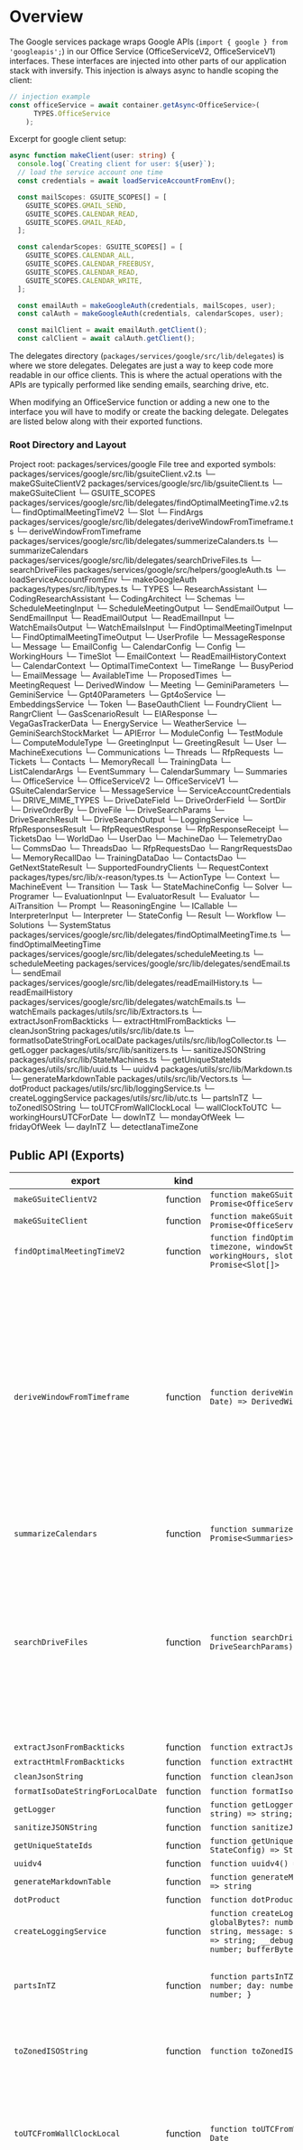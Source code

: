 # Overview
The Google services package wraps Google APIs (`import { google } from 'googleapis';`) in our Office Service (OfficeServiceV2, OfficeServiceV1) interfaces. These interfaces are injected into other parts of our application stack with inversify. This injection is always async to handle scoping the client:
```typescript
// injection example
const officeService = await container.getAsync<OfficeService>(
      TYPES.OfficeService
    );
```
Excerpt for google client setup:
```typescript
async function makeClient(user: string) {
  console.log(`Creating client for user: ${user}`);
  // load the service account one time
  const credentials = await loadServiceAccountFromEnv();

  const mailScopes: GSUITE_SCOPES[] = [
    GSUITE_SCOPES.GMAIL_SEND,
    GSUITE_SCOPES.CALENDAR_READ,
    GSUITE_SCOPES.GMAIL_READ,
  ];

  const calendarScopes: GSUITE_SCOPES[] = [
    GSUITE_SCOPES.CALENDAR_ALL,
    GSUITE_SCOPES.CALENDAR_FREEBUSY,
    GSUITE_SCOPES.CALENDAR_READ,
    GSUITE_SCOPES.CALENDAR_WRITE,
  ];

  const emailAuth = makeGoogleAuth(credentials, mailScopes, user);
  const calAuth = makeGoogleAuth(credentials, calendarScopes, user);

  const mailClient = await emailAuth.getClient();
  const calClient = await calAuth.getClient();
```
The delegates directory (`packages/services/google/src/lib/delegates`) is where we store delegates. Delegates are just a way to keep code more readable in our office clients. This is where the actual operations with the APIs are typically performed like sending emails, searching drive, etc. 

When modifying an OfficeService function or adding a new one to the interface you will have to modify or create the backing delegate. Delegates are listed below along with their exported functions.

### Root Directory and Layout
Project root: packages/services/google
File tree and exported symbols:
packages/services/google/src/lib/gsuiteClient.v2.ts
  └─ makeGSuiteClientV2
packages/services/google/src/lib/gsuiteClient.ts
  └─ makeGSuiteClient
  └─ GSUITE_SCOPES
packages/services/google/src/lib/delegates/findOptimalMeetingTime.v2.ts
  └─ findOptimalMeetingTimeV2
  └─ Slot
  └─ FindArgs
packages/services/google/src/lib/delegates/deriveWindowFromTimeframe.ts
  └─ deriveWindowFromTimeframe
packages/services/google/src/lib/delegates/summerizeCalanders.ts
  └─ summarizeCalendars
packages/services/google/src/lib/delegates/searchDriveFiles.ts
  └─ searchDriveFiles
packages/services/google/src/helpers/googleAuth.ts
  └─ loadServiceAccountFromEnv
  └─ makeGoogleAuth
packages/types/src/lib/types.ts
  └─ TYPES
  └─ ResearchAssistant
  └─ CodingResearchAssistant
  └─ CodingArchitect
  └─ Schemas
  └─ ScheduleMeetingInput
  └─ ScheduleMeetingOutput
  └─ SendEmailOutput
  └─ SendEmailInput
  └─ ReadEmailOutput
  └─ ReadEmailInput
  └─ WatchEmailsOutput
  └─ WatchEmailsInput
  └─ FindOptimalMeetingTimeInput
  └─ FindOptimalMeetingTimeOutput
  └─ UserProfile
  └─ MessageResponse
  └─ Message
  └─ EmailConfig
  └─ CalendarConfig
  └─ Config
  └─ WorkingHours
  └─ TimeSlot
  └─ EmailContext
  └─ ReadEmailHistoryContext
  └─ CalendarContext
  └─ OptimalTimeContext
  └─ TimeRange
  └─ BusyPeriod
  └─ EmailMessage
  └─ AvailableTime
  └─ ProposedTimes
  └─ MeetingRequest
  └─ DerivedWindow
  └─ Meeting
  └─ GeminiParameters
  └─ GeminiService
  └─ Gpt40Parameters
  └─ Gpt4oService
  └─ EmbeddingsService
  └─ Token
  └─ BaseOauthClient
  └─ FoundryClient
  └─ RangrClient
  └─ GasScenarioResult
  └─ EIAResponse
  └─ VegaGasTrackerData
  └─ EnergyService
  └─ WeatherService
  └─ GeminiSearchStockMarket
  └─ APIError
  └─ ModuleConfig
  └─ TestModule
  └─ ComputeModuleType
  └─ GreetingInput
  └─ GreetingResult
  └─ User
  └─ MachineExecutions
  └─ Communications
  └─ Threads
  └─ RfpRequests
  └─ Tickets
  └─ Contacts
  └─ MemoryRecall
  └─ TrainingData
  └─ ListCalendarArgs
  └─ EventSummary
  └─ CalendarSummary
  └─ Summaries
  └─ OfficeService
  └─ OfficeServiceV2
  └─ OfficeServiceV1
  └─ GSuiteCalendarService
  └─ MessageService
  └─ ServiceAccountCredentials
  └─ DRIVE_MIME_TYPES
  └─ DriveDateField
  └─ DriveOrderField
  └─ SortDir
  └─ DriveOrderBy
  └─ DriveFile
  └─ DriveSearchParams
  └─ DriveSearchResult
  └─ DriveSearchOutput
  └─ LoggingService
  └─ RfpResponsesResult
  └─ RfpRequestResponse
  └─ RfpResponseReceipt
  └─ TicketsDao
  └─ WorldDao
  └─ UserDao
  └─ MachineDao
  └─ TelemetryDao
  └─ CommsDao
  └─ ThreadsDao
  └─ RfpRequestsDao
  └─ RangrRequestsDao
  └─ MemoryRecallDao
  └─ TrainingDataDao
  └─ ContactsDao
  └─ GetNextStateResult
  └─ SupportedFoundryClients
  └─ RequestContext
packages/types/src/lib/x-reason/types.ts
  └─ ActionType
  └─ Context
  └─ MachineEvent
  └─ Transition
  └─ Task
  └─ StateMachineConfig
  └─ Solver
  └─ Programer
  └─ EvaluationInput
  └─ EvaluatorResult
  └─ Evaluator
  └─ AiTransition
  └─ Prompt
  └─ ReasoningEngine
  └─ ICallable
  └─ InterpreterInput
  └─ Interpreter
  └─ StateConfig
  └─ Result
  └─ Workflow
  └─ Solutions
  └─ SystemStatus
packages/services/google/src/lib/delegates/findOptimalMeetingTime.ts
  └─ findOptimalMeetingTime
packages/services/google/src/lib/delegates/scheduleMeeting.ts
  └─ scheduleMeeting
packages/services/google/src/lib/delegates/sendEmail.ts
  └─ sendEmail
packages/services/google/src/lib/delegates/readEmailHistory.ts
  └─ readEmailHistory
packages/services/google/src/lib/delegates/watchEmails.ts
  └─ watchEmails
packages/utils/src/lib/Extractors.ts
  └─ extractJsonFromBackticks
  └─ extractHtmlFromBackticks
  └─ cleanJsonString
packages/utils/src/lib/date.ts
  └─ formatIsoDateStringForLocalDate
packages/utils/src/lib/logCollector.ts
  └─ getLogger
packages/utils/src/lib/sanitizers.ts
  └─ sanitizeJSONString
packages/utils/src/lib/StateMachines.ts
  └─ getUniqueStateIds
packages/utils/src/lib/uuid.ts
  └─ uuidv4
packages/utils/src/lib/Markdown.ts
  └─ generateMarkdownTable
packages/utils/src/lib/Vectors.ts
  └─ dotProduct
packages/utils/src/lib/loggingService.ts
  └─ createLoggingService
packages/utils/src/lib/utc.ts
  └─ partsInTZ
  └─ toZonedISOString
  └─ toUTCFromWallClockLocal
  └─ wallClockToUTC
  └─ workingHoursUTCForDate
  └─ dowInTZ
  └─ mondayOfWeek
  └─ fridayOfWeek
  └─ dayInTZ
  └─ detectIanaTimeZone

## Public API (Exports) <!-- anchor: public_api -->
| export | kind | signature | description |
|---|---|---|---|
| `makeGSuiteClientV2` | function | `function makeGSuiteClientV2(user: string) => Promise<OfficeServiceV2>` |  |
| `makeGSuiteClient` | function | `function makeGSuiteClient(user: string) => Promise<OfficeServiceV1>` |  |
| `findOptimalMeetingTimeV2` | function | `function findOptimalMeetingTimeV2({ calendar, attendees, timezone, windowStartUTC, windowEndUTC, durationMinutes, workingHours, slotStepMinutes, skipFriday, }: FindArgs) => Promise<Slot[]>` |  |
| `deriveWindowFromTimeframe` | function | `function deriveWindowFromTimeframe(req: MeetingRequest, now?: Date) => DerivedWindow` | /** * Derive a scheduling window from a MeetingRequest. * * Assumptions: * - All input instants and strings are UTC. * - All computations use UTC getters/setters (host-TZ agnostic). * * @param req Meeting request * @param now "Now" (defaults to system clock; must be a UTC instant) */ |
| `summarizeCalendars` | function | `function summarizeCalendars(args: ListCalendarArgs) => Promise<Summaries>` |  |
| `searchDriveFiles` | function | `function searchDriveFiles(driveClient: drive_v3.Drive, params: DriveSearchParams) => Promise<DriveSearchResult>` | /** * Searches for files in Google Drive based on the provided parameters * @param driveClient - The Google Drive API client * @param params - The search parameters * @returns Promise resolving to search results */ |
| `extractJsonFromBackticks` | function | `function extractJsonFromBackticks(text: string) => string` |  |
| `extractHtmlFromBackticks` | function | `function extractHtmlFromBackticks(text: string) => string` |  |
| `cleanJsonString` | function | `function cleanJsonString(src: string) => string` |  |
| `formatIsoDateStringForLocalDate` | function | `function formatIsoDateStringForLocalDate(date: Date) => string` |  |
| `getLogger` | function | `function getLogger() => { getLog: () => string; log: (message: string) => string; }` |  |
| `sanitizeJSONString` | function | `function sanitizeJSONString(input: string) => string` |  |
| `getUniqueStateIds` | function | `function getUniqueStateIds(inputArray: StateConfig[], parent?: StateConfig) => StateConfig[]` |  |
| `uuidv4` | function | `function uuidv4() => string` |  |
| `generateMarkdownTable` | function | `function generateMarkdownTable(jsonData: Record<string, any>[]) => string` |  |
| `dotProduct` | function | `function dotProduct(arr1: K[], arr2: K[]) => number` |  |
| `createLoggingService` | function | `function createLoggingService(perExecBytes?: number, globalBytes?: number, now?: () => number) => { log: (executionId: string, message: string) => void; getLog: (executionId: string) => string; __debug: () => { executionIds: string[]; totalBytes: number; bufferBytes: (id: string) => number; }; }` |  |
| `partsInTZ` | function | `function partsInTZ(d: Date, tz: string) => { year: number; month: number; day: number; hour: number; minute: number; second: number; }` | /** Extract Y/M/D/h/m/s as seen in `tz` for a given UTC instant. */ |
| `toZonedISOString` | function | `function toZonedISOString(utc: Date, tz: string) => string` | /** Render the SAME UTC instant as local time in `tz` with ±HH:MM suffix. */ |
| `toUTCFromWallClockLocal` | function | `function toUTCFromWallClockLocal(wallClock: Date, tz: string) => Date` | /** Build "YYYY-MM-DDTHH:mm:ss" from a wall-clock Date and convert to the UTC instant for `tz`. */ |
| `wallClockToUTC` | function | `function wallClockToUTC(isoOrOffsetStr: string, tz: string) => Date` | /** Convert a wall-clock string in `tz` to a UTC instant. * Supports: * - ISO no-offset: "YYYY-MM-DDTHH:mm[:ss]" → interpret as wall-clock in `tz` * - Explicit offset/Z (e.g., "...Z", "...+02:00", "GMT-0700 (...)") → parsed as real instant */ |
| `workingHoursUTCForDate` | function | `function workingHoursUTCForDate(baseUTC: Date, tz: string, localStartHour: number, localEndHour: number) => { start_hour: number; end_hour: number; }` | /** Return UTC-hour numbers for the intended local working hours on the given date. */ |
| `dowInTZ` | function | `function dowInTZ(dUTC: Date, tz: string) => number` | /** Day-of-week index (0=Sun..6=Sat) for a UTC instant as seen in `tz`. */ |
| `mondayOfWeek` | function | `function mondayOfWeek(dUTC: Date, tz: string) => Date` | /** Monday at LOCAL start-hour for the week containing `dUTC` in `tz` → UTC instant. */ |
| `fridayOfWeek` | function | `function fridayOfWeek(dUTC: Date, tz: string) => Date` | /** Friday at LOCAL end-hour for the week containing `dUTC` in `tz` → UTC instant. */ |
| `dayInTZ` | function | `function dayInTZ(isoWithOffset: string, tz: string) => number` |  |
| `detectIanaTimeZone` | function | `function detectIanaTimeZone() => string` |  |
| `loadServiceAccountFromEnv` | function | `function loadServiceAccountFromEnv() => Promise<ServiceAccountCredentials>` |  |
| `makeGoogleAuth` | function | `function makeGoogleAuth(credentials: ServiceAccountCredentials, scopes: string[], user: string) => import("node_modules/google-auth-library/build/src/index").GoogleAuth<import("node_modules/google-auth-library/build/src/auth/googleauth").JSONClient>` |  |
| `findOptimalMeetingTime` | function | `function findOptimalMeetingTime(calendar: calendar_v3.Calendar, context: OptimalTimeContext) => Promise<FindOptimalMeetingTimeOutput>` |  |
| `scheduleMeeting` | function | `function scheduleMeeting(calendar: calendar_v3.Calendar, context: CalendarContext) => Promise<ScheduleMeetingOutput>` |  |
| `sendEmail` | function | `function sendEmail(gmail: gmail_v1.Gmail, context: EmailContext) => Promise<SendEmailOutput>` |  |
| `readEmailHistory` | function | `function readEmailHistory(gmail: gmail_v1.Gmail, context: ReadEmailHistoryContext) => Promise<EmailMessage[]>` |  |
| `watchEmails` | function | `function watchEmails(context: WatchEmailsInput, makeClient: (userId: string) => Promise<{ emailClient: gmail_v1.Gmail; calendarClient: calendar_v3.Calendar; }>) => Promise<WatchEmailsOutput>` |  |
| `extractJsonFromBackticks` | function | `function extractJsonFromBackticks(text: string) => string` |  |
| `extractHtmlFromBackticks` | function | `function extractHtmlFromBackticks(text: string) => string` |  |
| `cleanJsonString` | function | `function cleanJsonString(src: string) => string` |  |
| `formatIsoDateStringForLocalDate` | function | `function formatIsoDateStringForLocalDate(date: Date) => string` |  |
| `getLogger` | function | `function getLogger() => { getLog: () => string; log: (message: string) => string; }` |  |
| `sanitizeJSONString` | function | `function sanitizeJSONString(input: string) => string` |  |
| `getUniqueStateIds` | function | `function getUniqueStateIds(inputArray: StateConfig[], parent?: StateConfig) => StateConfig[]` |  |
| `uuidv4` | function | `function uuidv4() => string` |  |
| `generateMarkdownTable` | function | `function generateMarkdownTable(jsonData: Record<string, any>[]) => string` |  |
| `dotProduct` | function | `function dotProduct(arr1: K[], arr2: K[]) => number` |  |
| `createLoggingService` | function | `function createLoggingService(perExecBytes?: number, globalBytes?: number, now?: () => number) => { log: (executionId: string, message: string) => void; getLog: (executionId: string) => string; __debug: () => { executionIds: string[]; totalBytes: number; bufferBytes: (id: string) => number; }; }` |  |
| `partsInTZ` | function | `function partsInTZ(d: Date, tz: string) => { year: number; month: number; day: number; hour: number; minute: number; second: number; }` | /** Extract Y/M/D/h/m/s as seen in `tz` for a given UTC instant. */ |
| `toZonedISOString` | function | `function toZonedISOString(utc: Date, tz: string) => string` | /** Render the SAME UTC instant as local time in `tz` with ±HH:MM suffix. */ |
| `toUTCFromWallClockLocal` | function | `function toUTCFromWallClockLocal(wallClock: Date, tz: string) => Date` | /** Build "YYYY-MM-DDTHH:mm:ss" from a wall-clock Date and convert to the UTC instant for `tz`. */ |
| `wallClockToUTC` | function | `function wallClockToUTC(isoOrOffsetStr: string, tz: string) => Date` | /** Convert a wall-clock string in `tz` to a UTC instant. * Supports: * - ISO no-offset: "YYYY-MM-DDTHH:mm[:ss]" → interpret as wall-clock in `tz` * - Explicit offset/Z (e.g., "...Z", "...+02:00", "GMT-0700 (...)") → parsed as real instant */ |
| `workingHoursUTCForDate` | function | `function workingHoursUTCForDate(baseUTC: Date, tz: string, localStartHour: number, localEndHour: number) => { start_hour: number; end_hour: number; }` | /** Return UTC-hour numbers for the intended local working hours on the given date. */ |
| `dowInTZ` | function | `function dowInTZ(dUTC: Date, tz: string) => number` | /** Day-of-week index (0=Sun..6=Sat) for a UTC instant as seen in `tz`. */ |
| `mondayOfWeek` | function | `function mondayOfWeek(dUTC: Date, tz: string) => Date` | /** Monday at LOCAL start-hour for the week containing `dUTC` in `tz` → UTC instant. */ |
| `fridayOfWeek` | function | `function fridayOfWeek(dUTC: Date, tz: string) => Date` | /** Friday at LOCAL end-hour for the week containing `dUTC` in `tz` → UTC instant. */ |
| `dayInTZ` | function | `function dayInTZ(isoWithOffset: string, tz: string) => number` |  |
| `detectIanaTimeZone` | function | `function detectIanaTimeZone() => string` |  |

## Key Concepts & Data Flow <!-- anchor: concepts_flow -->
We use the framework established by Titus Winters & Hyrum Wright when defining what good tests are:
Correctness - verify the requirements of the system are met. IE executes real scenarios with real inputs.
Readability - Avoid too much bolier plate. Tests should be obvious to the und user. Use the `packages/utils/src/lib/__fixtures__` directory for fixtures. 
Completeness - don't just test happy path. Test common inputs and edge cases. Do not test APIs that are not directly owned by the code being tested.
Demonstrability - tests should serve as a demonstration of how the API works.
Resilience - Tests should be deterministic and not depend on things like the time of day or external conditions. Don't write flakey tests.

## Quickstart (Worked Examples from Jest Tests) <!-- anchor: worked_examples -->
- **user defined exact date/time: uses the exact minute and step=1 (inside hours)** — _packages/services/google/src/lib/delegates/deriveWindowFromTimeframe.test.ts_
```ts
it('user defined exact date/time: uses the exact minute and step=1 (inside hours)', () => {
    // 10:10 local → UTC payload
    const candidateUTC = wallClockToUTC('2025-07-22T10:10:00', timezone);
    const nowUTC = wallClockToUTC('2025-07-22T09:00:00', timezone);
    const hoursUTC = workingHoursUTCForDate(nowUTC, timezone, LOCAL_START, LOCAL_END);

    const req = buildReq({
      timeframe_context: 'user defined exact date/time',
      localDateString: candidateUTC.toISOString(), // pass UTC instant
      duration_minutes: 30,
    }, hoursUTC);

    const { windowStartLocal, windowEndLocal, slotStepMinutes } =
      deriveWindowFromTimeframe(req, nowUTC);

    expect(slotStepMinutes).toBe(1);
    expectWallClock(windowStartLocal, timezone, 2025, 7, 22, 10, 10);
    expectWallClock(windowEndLocal, timezone, 2025, 7, 22, 10, 40);
  })
```

- **user defined exact date/time: clamps start to start_hour if given before-hours time** — _packages/services/google/src/lib/delegates/deriveWindowFromTimeframe.test.ts_
```ts
it('user defined exact date/time: clamps start to start_hour if given before-hours time', () => {
    const candidateUTC = wallClockToUTC('2025-07-22T07:15:00', timezone);
    const nowUTC = wallClockToUTC('2025-07-22T06:00:00', timezone);
    const hoursUTC = workingHoursUTCForDate(nowUTC, timezone, LOCAL_START, LOCAL_END);

    const req = buildReq({
      timeframe_context: 'user defined exact date/time',
      localDateString: candidateUTC.toISOString(),
      duration_minutes: 30,
    }, hoursUTC);

    const { windowStartLocal, windowEndLocal, slotStepMinutes } =
      deriveWindowFromTimeframe(req, nowUTC);

    expect(slotStepMinutes).toBe(1);
    expectWallClock(windowStartLocal, timezone, 2025, 7, 22, 8, 0);
    expectWallClock(windowEndLocal, timezone, 2025, 7, 22, 8, 30);
  })
```

- **as soon as possible: inside working hours → start = now (clamped), end = Friday 17:00 of same week** — _packages/services/google/src/lib/delegates/deriveWindowFromTimeframe.test.ts_
```ts
it('as soon as possible: inside working hours → start = now (clamped), end = Friday 17:00 of same week', () => {
    const nowUTC = wallClockToUTC('2025-07-22T10:05:00', timezone); // Tue
    const hoursUTC = workingHoursUTCForDate(nowUTC, timezone, LOCAL_START, LOCAL_END);
    const req = buildReq({ timeframe_context: 'as soon as possible' }, hoursUTC);

    const { windowStartLocal, windowEndLocal, slotStepMinutes } =
      deriveWindowFromTimeframe(req, nowUTC);

    expect(slotStepMinutes).toBe(30);
    expectWallClock(windowStartLocal, timezone, 2025, 7, 22, 10, 5);

    const expectedFri = fridayOfWeek(nowUTC, timezone);
    expect(windowEndLocal.getTime()).toBe(expectedFri.getTime());
  })
```

- **as soon as possible: after hours → next business day 08:00, end = Friday 17:00** — _packages/services/google/src/lib/delegates/deriveWindowFromTimeframe.test.ts_
```ts
it('as soon as possible: after hours → next business day 08:00, end = Friday 17:00', () => {
    const nowUTC = wallClockToUTC('2025-07-22T18:10:00', timezone); // Tue after hours
    const hoursUTC = workingHoursUTCForDate(nowUTC, timezone, LOCAL_START, LOCAL_END);
    const req = buildReq({ timeframe_context: 'as soon as possible' }, hoursUTC);

    const { windowStartLocal, windowEndLocal } =
      deriveWindowFromTimeframe(req, nowUTC);

    // next day 08:00 (Wed) in target tz
    expectWallClock(windowStartLocal, timezone, 2025, 7, 23, 8, 0);

    const expectedFri = fridayOfWeek(nowUTC, timezone);
    expect(windowEndLocal.getTime()).toBe(expectedFri.getTime());
  })
```

- **as soon as possible: on Saturday → start Monday 08:00, end Friday 17:00 (next week)** — _packages/services/google/src/lib/delegates/deriveWindowFromTimeframe.test.ts_
```ts
it('as soon as possible: on Saturday → start Monday 08:00, end Friday 17:00 (next week)', () => {
    const nowUTC = wallClockToUTC('2025-07-26T12:00:00', timezone); // Sat
    const hoursUTC = workingHoursUTCForDate(nowUTC, timezone, LOCAL_START, LOCAL_END);
    const req = buildReq({ timeframe_context: 'as soon as possible' }, hoursUTC);

    const { windowStartLocal, windowEndLocal } =
      deriveWindowFromTimeframe(req, nowUTC);

    // Monday 08:00 (2025-07-28)
    expectWallClock(windowStartLocal, timezone, 2025, 7, 28, 8, 0);

    const expectedFri = fridayOfWeek(
      wallClockToUTC('2025-07-28T09:00:00', timezone),
      timezone
    );
    expect(windowEndLocal.getTime()).toBe(expectedFri.getTime());
  })
```

- **this week: mid-week → start = clamped now, end = Friday 17:00 this week** — _packages/services/google/src/lib/delegates/deriveWindowFromTimeframe.test.ts_
```ts
it('this week: mid-week → start = clamped now, end = Friday 17:00 this week', () => {
    const nowUTC = wallClockToUTC('2025-07-23T07:10:00', timezone); // Wed before hours
    const hoursUTC = workingHoursUTCForDate(nowUTC, timezone, LOCAL_START, LOCAL_END);
    const req = buildReq({ timeframe_context: 'this week' }, hoursUTC);

    const { windowStartLocal, windowEndLocal } =
      deriveWindowFromTimeframe(req, nowUTC);

    expectWallClock(windowStartLocal, timezone, 2025, 7, 23, 8, 0);
    const expectedFri = fridayOfWeek(nowUTC, timezone);
    expect(windowEndLocal.getTime()).toBe(expectedFri.getTime());
  })
```

- **this week: past Friday close → rolls to next week Mon 08:00 → Fri 17:00** — _packages/services/google/src/lib/delegates/deriveWindowFromTimeframe.test.ts_
```ts
it('this week: past Friday close → rolls to next week Mon 08:00 → Fri 17:00', () => {
    const nowUTC = wallClockToUTC('2025-07-25T18:10:00', timezone); // Fri after hours
    const hoursUTC = workingHoursUTCForDate(nowUTC, timezone, LOCAL_START, LOCAL_END);
    const req = buildReq({ timeframe_context: 'this week' }, hoursUTC);

    const { windowStartLocal, windowEndLocal } =
      deriveWindowFromTimeframe(req, nowUTC);

    const expectedNextMon = mondayOfWeek(
      wallClockToUTC('2025-07-28T00:00:00', timezone),
      timezone
    ); // 2025-07-28 08:00
    expect(windowStartLocal.getTime()).toBe(expectedNextMon.getTime());

    const expectedNextFri = fridayOfWeek(expectedNextMon, timezone);
    expect(windowEndLocal.getTime()).toBe(expectedNextFri.getTime());
  })
```

- **next week: Mon 08:00 next week → Fri 17:00 next week** — _packages/services/google/src/lib/delegates/deriveWindowFromTimeframe.test.ts_
```ts
it('next week: Mon 08:00 next week → Fri 17:00 next week', () => {
    const nowUTC = wallClockToUTC('2025-07-23T10:00:00', timezone); // Wed
    const hoursUTC = workingHoursUTCForDate(nowUTC, timezone, LOCAL_START, LOCAL_END);
    const req = buildReq({ timeframe_context: 'next week' }, hoursUTC);

    const { windowStartLocal, windowEndLocal, slotStepMinutes } =
      deriveWindowFromTimeframe(req, nowUTC);

    expect(slotStepMinutes).toBe(30);

    const expectedMon = mondayOfWeek(
      wallClockToUTC('2025-07-28T00:00:00', timezone),
      timezone
    ); // next week’s Monday 08:00
    expect(windowStartLocal.getTime()).toBe(expectedMon.getTime());

    const expectedFri = fridayOfWeek(expectedMon, timezone);
    expect(windowEndLocal.getTime()).toBe(expectedFri.getTime());
  })
```

- **should get an exact time within PT working hours** — _packages/services/google/src/lib/delegates/findOptimalMeetingTimeV2.e2e.test.ts_
```ts
it('should get an exact time within PT working hours', async () => {
            // LA wall-clock "YYYY-MM-DDT10:30:00" one week from now:
            const p = partsInTZ(new Date(), 'America/Los_Angeles');
            const pad = (n: number, len = 2) => String(n).padStart(len, '0');
            const localDateString = `${p.year}-${pad(p.month)}-${pad(p.day + 7)}T10:30:00`;

            const slots = await client.getAvailableMeetingTimes({
                participants: ['dsmiley@codestrap.me'],
                subject: 'Circle Up',
                timeframe_context: 'user defined exact date/time',
                localDateString,
                duration_minutes: 30,
                working_hours: {
                    start_hour: 8,
                    end_hour: 17,
                },
            });

            expect(slots.suggested_times.length).toBeGreaterThan(0);
        }, 60000)
```

- **single-day, 3 attendees: outputs slots that do not intersect busy times and lie within PT working hours** — _packages/services/google/src/lib/delegates/findOptimalMeetingTimeV2.test.ts_
```ts
it('single-day, 3 attendees: outputs slots that do not intersect busy times and lie within PT working hours', async () => {
    currentCalendarsFixture = fbSingleDayCalendars;

    const windowStartUTC = wallClockToUTC('2025-07-22T08:00:00', timezone); // PT → UTC
    const windowEndUTC = wallClockToUTC('2025-07-22T17:00:00', timezone); // PT → UTC
    const workingHours = workingHoursUTCForDate(windowStartUTC, timezone, 8, 17);

    const slots = await findOptimalMeetingTimeV2({
      calendar,
      attendees: Object.keys(fbSingleDayCalendars),
      timezone,
      windowStartUTC,
      windowEndUTC,
      durationMinutes,
      workingHours,
      slotStepMinutes,
      skipFriday: false,
    });

    expect(slots.length).toBeGreaterThan(0);
    assertNoOverlap(slots, flattenBusy(fbSingleDayCalendars));
    assertWithinLocalWorkingHours(slots, { start_hour: 8, end_hour: 17 });
  })
```

- **multi-day window: handles union of busy blocks across attendees and days** — _packages/services/google/src/lib/delegates/findOptimalMeetingTimeV2.test.ts_
```ts
it('multi-day window: handles union of busy blocks across attendees and days', async () => {
    currentCalendarsFixture = fbMultiDayCalendars;

    const windowStartUTC = wallClockToUTC('2025-07-22T08:00:00', timezone); // PT → UTC
    const windowEndUTC = wallClockToUTC('2025-07-23T17:00:00', timezone); // PT → UTC
    const workingHours = workingHoursUTCForDate(windowStartUTC, timezone, 8, 17);

    const slots = await findOptimalMeetingTimeV2({
      calendar,
      attendees: Object.keys(fbMultiDayCalendars),
      timezone,
      windowStartUTC,
      windowEndUTC,
      durationMinutes,
      workingHours,
      slotStepMinutes,
      skipFriday: false,
    });

    expect(slots.length).toBeGreaterThan(0);
    assertNoOverlap(slots, flattenBusy(fbMultiDayCalendars));
    assertWithinLocalWorkingHours(slots, { start_hour: 8, end_hour: 17 });
  })
```

- **skipFriday=true → zero slots for a Friday-only window** — _packages/services/google/src/lib/delegates/findOptimalMeetingTimeV2.test.ts_
```ts
it('skipFriday=true → zero slots for a Friday-only window', async () => {
    currentCalendarsFixture = fbFridayCalendars;

    const windowStartUTC = wallClockToUTC('2025-07-25T08:00:00', timezone); // Fri PT
    const windowEndUTC = wallClockToUTC('2025-07-25T17:00:00', timezone); // PT
    const workingHours = workingHoursUTCForDate(windowStartUTC, timezone, 8, 17);

    const slots = await findOptimalMeetingTimeV2({
      calendar,
      attendees: Object.keys(fbFridayCalendars),
      timezone,
      windowStartUTC,
      windowEndUTC,
      durationMinutes,
      workingHours,
      slotStepMinutes,
      skipFriday: true,
    });

    expect(slots).toHaveLength(0);
  })
```

- **DST boundary spanning Nov 1–3 2025: returns slots with proper -07:00 or -08:00 offsets** — _packages/services/google/src/lib/delegates/findOptimalMeetingTimeV2.test.ts_
```ts
it('DST boundary spanning Nov 1–3 2025: returns slots with proper -07:00 or -08:00 offsets', async () => {
    currentCalendarsFixture = fbDSTCalendars;

    const windowStartUTC = wallClockToUTC('2025-11-01T08:00:00', timezone); // PDT
    const windowEndUTC = wallClockToUTC('2025-11-03T17:00:00', timezone); // PST
    const workingHours = workingHoursUTCForDate(windowStartUTC, timezone, 8, 17);

    const slots = await findOptimalMeetingTimeV2({
      calendar,
      attendees: Object.keys(fbDSTCalendars),
      timezone,
      windowStartUTC,
      windowEndUTC,
      durationMinutes,
      workingHours,
      slotStepMinutes,
      skipFriday: false,
    });

    expect(slots.length).toBeGreaterThan(0);
    const offsetRegex = /(-07:00|-08:00)$/;
    for (const s of slots) {
      expect(offsetRegex.test(s.start) || offsetRegex.test(s.end)).toBeTruthy();
    }
  })
```

- **works with hardcoded UTC instants (no wallClockToUTC usage)** — _packages/services/google/src/lib/delegates/findOptimalMeetingTimeV2.test.ts_
```ts
it('works with hardcoded UTC instants (no wallClockToUTC usage)', async () => {
    currentCalendarsFixture = fbSingleDayCalendars;

    // July in PT is UTC-7 → 08:00 PT == 15:00Z, 09:00 PT == 16:00Z
    const windowStartUTC = new Date('2025-07-22T15:00:00Z');
    const windowEndUTC = new Date('2025-07-22T16:00:00Z');

    // PT business hours 08–17 → in UTC they’re 15 → 00 (end wraps to next UTC day)
    const workingHours = { start_hour: 15, end_hour: 0 };

    const slots = await findOptimalMeetingTimeV2({
      calendar,
      attendees: Object.keys(fbSingleDayCalendars),
      timezone,
      windowStartUTC,
      windowEndUTC,
      durationMinutes,
      workingHours,
      slotStepMinutes,
      skipFriday: false,
    });

    expect(slots.length).toBeGreaterThan(0);
    const offsetRegex = /(-07:00|-08:00)$/;
    for (const s of slots) {
      expect(offsetRegex.test(s.start)).toBe(true);
    }
  })
```

- **rounds up first slot to step boundary and supports step < duration** — _packages/services/google/src/lib/delegates/findOptimalMeetingTimeV2.test.ts_
```ts
it('rounds up first slot to step boundary and supports step < duration', async () => {
    // Working window 08:00–10:00. Leave free 08:05–09:10 local.
    // Block 1: 08:00–08:05 PT => 15:00–15:05Z (PDT, -07:00)
    // Block 2: 09:10–10:00 PT => 16:10–17:00Z
    currentCalendarsFixture = {
      'a@corp.com': {
        busy: [
          { start: '2025-07-22T15:00:00Z', end: '2025-07-22T15:05:00Z' },
          { start: '2025-07-22T16:10:00Z', end: '2025-07-22T17:00:00Z' },
        ],
      },
    };

    const windowStartUTC = wallClockToUTC('2025-07-22T08:00:00', timezone); // PT
    const windowEndUTC = wallClockToUTC('2025-07-22T10:00:00', timezone); // PT
    const workingHours = workingHoursUTCForDate(windowStartUTC, timezone, 8, 17);

    const slots = await findOptimalMeetingTimeV2({
      calendar,
      attendees: Object.keys(currentCalendarsFixture),
      timezone,
      windowStartUTC,
      windowEndUTC,
      durationMinutes: 30,
      workingHours,
      slotStepMinutes: 15,
      skipFriday: false,
    });

    // Free gap 08:05–09:10 with 30-min duration and 15-min step → 08:15–08:45, 08:30–09:00.
    expect(slots.length).toBeGreaterThanOrEqual(2);
    expect(slots[0].start.slice(11, 16)).toBe('08:15');
    expect(slots[0].end.slice(11, 16)).toBe('08:45');
    expect(slots[1].start.slice(11, 16)).toBe('08:30');
    expect(slots[1].end.slice(11, 16)).toBe('09:00');
    assertNoOverlap(slots, flattenBusy(currentCalendarsFixture));
  })
```

- **returns 0 when all free gaps are shorter than duration** — _packages/services/google/src/lib/delegates/findOptimalMeetingTimeV2.test.ts_
```ts
it('returns 0 when all free gaps are shorter than duration', async () => {
    // Only free 12:00–12:20 local; duration=30 → 0 slots.
    // Busy: 08:00–12:00 PT (15:00–19:00Z) and 12:20–17:00 PT (19:20–00:00Z next day)
    currentCalendarsFixture = {
      'a@corp.com': {
        busy: [
          { start: '2025-07-22T15:00:00Z', end: '2025-07-22T19:00:00Z' },
          { start: '2025-07-22T19:20:00Z', end: '2025-07-23T00:00:00Z' },
        ],
      },
    };

    const windowStartUTC = wallClockToUTC('2025-07-22T08:00:00', timezone);
    const windowEndUTC = wallClockToUTC('2025-07-22T17:00:00', timezone);
    const workingHours = workingHoursUTCForDate(windowStartUTC, timezone, 8, 17);

    const slots = await findOptimalMeetingTimeV2({
      calendar,
      attendees: Object.keys(currentCalendarsFixture),
      timezone,
      windowStartUTC,
      windowEndUTC,
      durationMinutes: 30,
      workingHours,
      slotStepMinutes: 10,
      skipFriday: false,
    });

    expect(slots).toHaveLength(0);
  })
```

- **skips weekends even across multi-day spans** — _packages/services/google/src/lib/delegates/findOptimalMeetingTimeV2.test.ts_
```ts
it('skips weekends even across multi-day spans', async () => {
    currentCalendarsFixture = { 'a@corp.com': { busy: [] } };

    const windowStartUTC = wallClockToUTC('2025-07-26T08:00:00', timezone); // Sat PT
    const windowEndUTC = wallClockToUTC('2025-07-28T17:00:00', timezone); // Mon PT
    const workingHours = workingHoursUTCForDate(windowStartUTC, timezone, 8, 17);

    const slots = await findOptimalMeetingTimeV2({
      calendar,
      attendees: Object.keys(currentCalendarsFixture),
      timezone,
      windowStartUTC,
      windowEndUTC,
      durationMinutes,
      workingHours,
      slotStepMinutes,
      skipFriday: false,
    });

    expect(slots.length).toBeGreaterThan(0);
    // All slots should be Monday (getDay()==1) in PT
    for (const s of slots) expect(dayInTZ(s.start, timezone)).toBe(1);
  })
```

- **skipFriday=true removes Friday slots in mixed Thu→Fri range** — _packages/services/google/src/lib/delegates/findOptimalMeetingTimeV2.test.ts_
```ts
it('skipFriday=true removes Friday slots in mixed Thu→Fri range', async () => {
    currentCalendarsFixture = { 'a@corp.com': { busy: [] } };

    const windowStartUTC = wallClockToUTC('2025-07-24T08:00:00', timezone); // Thu PT
    const windowEndUTC = wallClockToUTC('2025-07-25T17:00:00', timezone); // Fri PT
    const workingHours = workingHoursUTCForDate(windowStartUTC, timezone, 8, 17);

    const slots = await findOptimalMeetingTimeV2({
      calendar,
      attendees: Object.keys(currentCalendarsFixture),
      timezone,
      windowStartUTC,
      windowEndUTC,
      durationMinutes,
      workingHours,
      slotStepMinutes,
      skipFriday: true,
    });

    expect(slots.length).toBeGreaterThan(0);
    for (const s of slots) expect(dayInTZ(s.start, timezone)).toBe(4); // Thursday
  })
```

- **honors windowStart inside the working day (rounds to step)** — _packages/services/google/src/lib/delegates/findOptimalMeetingTimeV2.test.ts_
```ts
it('honors windowStart inside the working day (rounds to step)', async () => {
    currentCalendarsFixture = { 'a@corp.com': { busy: [] } };

    const windowStartUTC = wallClockToUTC('2025-07-22T10:10:00', timezone); // PT
    const windowEndUTC = wallClockToUTC('2025-07-22T12:00:00', timezone); // PT
    const workingHours = workingHoursUTCForDate(windowStartUTC, timezone, 8, 17);

    const slots = await findOptimalMeetingTimeV2({
      calendar,
      attendees: Object.keys(currentCalendarsFixture),
      timezone,
      windowStartUTC,
      windowEndUTC,
      durationMinutes: 30,
      workingHours,
      slotStepMinutes: 30,
      skipFriday: false,
    });

    expect(slots.length).toBeGreaterThan(0);
    expect(slots[0].start.slice(11, 16)).toBe('10:30');
  })
```

- **returns 0 on a day fully covered by busy** — _packages/services/google/src/lib/delegates/findOptimalMeetingTimeV2.test.ts_
```ts
it('returns 0 on a day fully covered by busy', async () => {
    // Busy covers 08:00–17:00 PT ⇒ 15:00Z → 00:00Z next day
    currentCalendarsFixture = {
      'a@corp.com': {
        busy: [{ start: '2025-07-22T15:00:00Z', end: '2025-07-23T00:00:00Z' }],
      },
    };

    const windowStartUTC = wallClockToUTC('2025-07-22T08:00:00', timezone);
    const windowEndUTC = wallClockToUTC('2025-07-22T17:00:00', timezone);
    const workingHours = workingHoursUTCForDate(windowStartUTC, timezone, 8, 17);

    const slots = await findOptimalMeetingTimeV2({
      calendar,
      attendees: Object.keys(currentCalendarsFixture),
      timezone,
      windowStartUTC,
      windowEndUTC,
      durationMinutes,
      workingHours,
      slotStepMinutes,
      skipFriday: false,
    });

    expect(slots).toHaveLength(0);
  })
```

- **merges overlapping and unsorted busy blocks correctly** — _packages/services/google/src/lib/delegates/findOptimalMeetingTimeV2.test.ts_
```ts
it('merges overlapping and unsorted busy blocks correctly', async () => {
    // Two overlapping blocks around 10:00–11:00 PT.
    currentCalendarsFixture = {
      'a@corp.com': {
        busy: [
          { start: '2025-07-22T17:15:00Z', end: '2025-07-22T18:00:00Z' }, // 10:15–11:00 PT
          { start: '2025-07-22T17:00:00Z', end: '2025-07-22T17:30:00Z' }, // 10:00–10:30 PT
        ],
      },
    };

    const windowStartUTC = wallClockToUTC('2025-07-22T08:00:00', timezone);
    const windowEndUTC = wallClockToUTC('2025-07-22T17:00:00', timezone);
    const workingHours = workingHoursUTCForDate(windowStartUTC, timezone, 8, 17);

    const slots = await findOptimalMeetingTimeV2({
      calendar,
      attendees: Object.keys(currentCalendarsFixture),
      timezone,
      windowStartUTC,
      windowEndUTC,
      durationMinutes,
      workingHours,
      slotStepMinutes,
      skipFriday: false,
    });

    expect(slots.length).toBeGreaterThan(0);
    assertNoOverlap(slots, flattenBusy(currentCalendarsFixture));
  })
```

- **scores earlier slots higher (non-increasing sequence)** — _packages/services/google/src/lib/delegates/findOptimalMeetingTimeV2.test.ts_
```ts
it('scores earlier slots higher (non-increasing sequence)', async () => {
    currentCalendarsFixture = { 'a@corp.com': { busy: [] } };

    const windowStartUTC = wallClockToUTC('2025-07-22T08:00:00', timezone);
    const windowEndUTC = wallClockToUTC('2025-07-22T17:00:00', timezone);
    const workingHours = workingHoursUTCForDate(windowStartUTC, timezone, 8, 17);

    const slots = await findOptimalMeetingTimeV2({
      calendar,
      attendees: Object.keys(currentCalendarsFixture),
      timezone,
      windowStartUTC,
      windowEndUTC,
      durationMinutes,
      workingHours,
      slotStepMinutes,
      skipFriday: false,
    });

    expect(slots.length).toBeGreaterThan(5);
    for (let i = 1; i < slots.length; i++) {
      expect((slots[i - 1].score ?? 0) >= (slots[i].score ?? 0)).toBe(true);
    }
  })
```

- **DST spring-forward (Mar 7–10, 2025): shows -08:00 before and -07:00 after** — _packages/services/google/src/lib/delegates/findOptimalMeetingTimeV2.test.ts_
```ts
it('DST spring-forward (Mar 7–10, 2025): shows -08:00 before and -07:00 after', async () => {
    // No busy; verify offsets across DST change (Sun Mar 9, 2025).
    // Windows skip weekend; this range yields Fri (PST, -08:00) and Mon (PDT, -07:00).
    currentCalendarsFixture = { 'a@corp.com': { busy: [] } };

    const windowStartUTC = wallClockToUTC('2025-03-07T08:00:00', timezone); // Fri (PST)
    const windowEndUTC = wallClockToUTC('2025-03-10T17:00:00', timezone); // Mon (PDT)
    const workingHours = workingHoursUTCForDate(windowStartUTC, timezone, 8, 17);

    const slots = await findOptimalMeetingTimeV2({
      calendar,
      attendees: Object.keys(currentCalendarsFixture),
      timezone: 'America/Los_Angeles',
      windowStartUTC,
      windowEndUTC,
      durationMinutes: 30,
      workingHours,
      slotStepMinutes: 30,
      skipFriday: false,
    });

    expect(slots.length).toBeGreaterThan(0);
    const hasMinus08 = slots.some(
      (s) => /-08:00$/.test(s.start) || /-08:00$/.test(s.end)
    ); // Fri
    const hasMinus07 = slots.some(
      (s) => /-07:00$/.test(s.start) || /-07:00$/.test(s.end)
    ); // Mon
    expect(hasMinus08 && hasMinus07).toBe(true);
  })
```

- **should build query with keywords only** — _packages/services/google/src/lib/delegates/searchDriveFiles.test.ts_
```ts
it('should build query with keywords only', async () => {
      const params: DriveSearchParams = {
        keywords: ['transcripts', 'meeting'],
      };

      await searchDriveFiles(mockDriveClient, params);

      expect(mockDriveClient.files.list).toHaveBeenCalledWith(
        expect.objectContaining({
          q: "(name contains 'transcripts' or name contains 'meeting') and trashed = false",
        })
      );
    })
```

- **should build query with date range** — _packages/services/google/src/lib/delegates/searchDriveFiles.test.ts_
```ts
it('should build query with date range', async () => {
      const params: DriveSearchParams = {
        dateRange: {
          startDate: new Date('2024-01-01'),
          endDate: new Date('2024-12-31'),
          field: DriveDateField.CREATED_TIME,
        },
      };

      await searchDriveFiles(mockDriveClient, params);

      expect(mockDriveClient.files.list).toHaveBeenCalledWith(
        expect.objectContaining({
          q: "createdTime >= '2024-01-01T00:00:00.000Z' and createdTime <= '2024-12-31T00:00:00.000Z' and trashed = false",
        })
      );
    })
```

- **should build query with MIME type** — _packages/services/google/src/lib/delegates/searchDriveFiles.test.ts_
```ts
it('should build query with MIME type', async () => {
      const params: DriveSearchParams = {
        mimeType: 'application/pdf',
      };

      await searchDriveFiles(mockDriveClient, params);

      expect(mockDriveClient.files.list).toHaveBeenCalledWith(
        expect.objectContaining({
          q: "mimeType = 'application/pdf' and trashed = false",
        })
      );
    })
```

- **should build query with owner** — _packages/services/google/src/lib/delegates/searchDriveFiles.test.ts_
```ts
it('should build query with owner', async () => {
      const params: DriveSearchParams = {
        owner: 'user@example.com',
      };

      await searchDriveFiles(mockDriveClient, params);

      expect(mockDriveClient.files.list).toHaveBeenCalledWith(
        expect.objectContaining({
          q: "'user@example.com' in owners and trashed = false",
        })
      );
    })
```

- **should build query with shared with me** — _packages/services/google/src/lib/delegates/searchDriveFiles.test.ts_
```ts
it('should build query with shared with me', async () => {
      const params: DriveSearchParams = {
        sharedWithMe: true,
      };

      await searchDriveFiles(mockDriveClient, params);

      expect(mockDriveClient.files.list).toHaveBeenCalledWith(
        expect.objectContaining({
          q: 'sharedWithMe and trashed = false',
        })
      );
    })
```

- **should build query with trashed files** — _packages/services/google/src/lib/delegates/searchDriveFiles.test.ts_
```ts
it('should build query with trashed files', async () => {
      const params: DriveSearchParams = {
        trashed: true,
      };

      await searchDriveFiles(mockDriveClient, params);

      expect(mockDriveClient.files.list).toHaveBeenCalledWith(
        expect.objectContaining({
          q: 'trashed = true',
        })
      );
    })
```

- **should build complex query with multiple parameters** — _packages/services/google/src/lib/delegates/searchDriveFiles.test.ts_
```ts
it('should build complex query with multiple parameters', async () => {
      const params: DriveSearchParams = {
        keywords: ['project', 'report'],
        dateRange: {
          startDate: new Date('2024-01-01'),
          field: DriveDateField.MODIFIED_TIME,
        },
        mimeType: 'application/pdf',
        owner: 'user@example.com',
        pageSize: 50,
      };

      await searchDriveFiles(mockDriveClient, params);

      expect(mockDriveClient.files.list).toHaveBeenCalledWith(
        expect.objectContaining({
          q: "(name contains 'project' or name contains 'report') and modifiedTime >= '2024-01-01T00:00:00.000Z' and mimeType = 'application/pdf' and 'user@example.com' in owners and trashed = false",
          pageSize: 50,
        })
      );
    })
```

- **should escape special characters in keywords** — _packages/services/google/src/lib/delegates/searchDriveFiles.test.ts_
```ts
it('should escape special characters in keywords', async () => {
      const params: DriveSearchParams = {
        keywords: ['test (draft)', 'file[final]', 'report v2.0'],
      };

      await searchDriveFiles(mockDriveClient, params);

      expect(mockDriveClient.files.list).toHaveBeenCalledWith(
        expect.objectContaining({
          q: "(name contains 'test \\(draft\\)' or name contains 'file\\[final\\]' or name contains 'report v2\\.0') and trashed = false",
        })
      );
    })
```

- **should handle keywords with quotes** — _packages/services/google/src/lib/delegates/searchDriveFiles.test.ts_
```ts
it('should handle keywords with quotes', async () => {
      const params: DriveSearchParams = {
        keywords: ['file "important"', "doc 'final'"],
      };

      await searchDriveFiles(mockDriveClient, params);

      expect(mockDriveClient.files.list).toHaveBeenCalledWith(
        expect.objectContaining({
          q: "(name contains 'file \\\"important\\\"' or name contains 'doc \\'final\\'') and trashed = false",
        })
      );
    })
```

- **should handle keywords with backslashes** — _packages/services/google/src/lib/delegates/searchDriveFiles.test.ts_
```ts
it('should handle keywords with backslashes', async () => {
      const params: DriveSearchParams = {
        keywords: ['backup\\copy', 'path\\to\\file'],
      };

      await searchDriveFiles(mockDriveClient, params);

      expect(mockDriveClient.files.list).toHaveBeenCalledWith(
        expect.objectContaining({
          q: "(name contains 'backup\\\\copy' or name contains 'path\\\\to\\\\file') and trashed = false",
        })
      );
    })
```

- **should return converted files successfully** — _packages/services/google/src/lib/delegates/searchDriveFiles.test.ts_
```ts
it('should return converted files successfully', async () => {
      const mockApiResponse = {
        data: {
          files: [
            {
              id: 'file1',
              name: 'test.pdf',
              mimeType: 'application/pdf',
              size: '1024',
              createdTime: '2024-01-01T00:00:00.000Z',
              modifiedTime: '2024-01-02T00:00:00.000Z',
              webViewLink: 'https://drive.google.com/file/d/file1/view',
              webContentLink: 'https://drive.google.com/uc?id=file1',
              owners: [
                {
                  displayName: 'John Doe',
                  emailAddress: 'john@example.com',
                },
              ],
              lastModifyingUser: {
                displayName: 'Jane Doe',
                emailAddress: 'jane@example.com',
              },
              parents: ['parent1'],
              description: 'Test file',
              starred: true,
              trashed: false,
            },
          ],
          nextPageToken: 'next-token',
          incompleteSearch: true,
        },
      };

      (mockDriveClient.files.list as jest.Mock).mockResolvedValue(mockApiResponse);

      const pa
/* …snip… */
 '2024-01-02T00:00:00.000Z',
            webViewLink: 'https://drive.google.com/file/d/file1/view',
            webContentLink: 'https://drive.google.com/uc?id=file1',
            owners: [
              {
                displayName: 'John Doe',
                emailAddress: 'john@example.com',
              },
            ],
            lastModifyingUser: {
              displayName: 'Jane Doe',
              emailAddress: 'jane@example.com',
            },
            parents: ['parent1'],
            description: 'Test file',
            starred: true,
            trashed: false,
          },
        ],
        nextPageToken: 'next-token',
        incompleteSearch: true,
      });
    })
```

- **should handle empty response** — _packages/services/google/src/lib/delegates/searchDriveFiles.test.ts_
```ts
it('should handle empty response', async () => {
      const mockApiResponse = {
        data: {
          files: [],
          nextPageToken: undefined,
          incompleteSearch: undefined,
        },
      };

      (mockDriveClient.files.list as jest.Mock).mockResolvedValue(mockApiResponse);

      const params: DriveSearchParams = {
        keywords: ['nonexistent'],
      };

      const result = await searchDriveFiles(mockDriveClient, params);

      expect(result).toEqual({
        files: [],
        nextPageToken: undefined,
        incompleteSearch: undefined,
      });
    })
```

- **should handle null files in response** — _packages/services/google/src/lib/delegates/searchDriveFiles.test.ts_
```ts
it('should handle null files in response', async () => {
      const mockApiResponse = {
        data: {
          files: null,
          nextPageToken: undefined,
          incompleteSearch: undefined,
        },
      };

      (mockDriveClient.files.list as jest.Mock).mockResolvedValue(mockApiResponse);

      const params: DriveSearchParams = {
        keywords: ['test'],
      };

      const result = await searchDriveFiles(mockDriveClient, params);

      expect(result).toEqual({
        files: [],
        nextPageToken: undefined,
        incompleteSearch: undefined,
      });
    })
```

- **should bubble authentication errors** — _packages/services/google/src/lib/delegates/searchDriveFiles.test.ts_
```ts
it('should bubble authentication errors', async () => {
      const authError = new Error('invalid_grant: Invalid credentials');
      (mockDriveClient.files.list as jest.Mock).mockRejectedValue(authError);

      const params: DriveSearchParams = { keywords: ['test'] };

      await expect(searchDriveFiles(mockDriveClient, params)).rejects.toThrow(
        'invalid_grant: Invalid credentials'
      );
    })
```

- **should bubble quota exceeded errors** — _packages/services/google/src/lib/delegates/searchDriveFiles.test.ts_
```ts
it('should bubble quota exceeded errors', async () => {
      const quotaError = new Error('quota exceeded');
      (mockDriveClient.files.list as jest.Mock).mockRejectedValue(quotaError);

      const params: DriveSearchParams = { keywords: ['test'] };

      await expect(searchDriveFiles(mockDriveClient, params)).rejects.toThrow('quota exceeded');
    })
```

- **should bubble not found errors** — _packages/services/google/src/lib/delegates/searchDriveFiles.test.ts_
```ts
it('should bubble not found errors', async () => {
      const notFoundError = new Error('notFound: Drive not found');
      (mockDriveClient.files.list as jest.Mock).mockRejectedValue(notFoundError);

      const params: DriveSearchParams = { keywords: ['test'] };

      await expect(searchDriveFiles(mockDriveClient, params)).rejects.toThrow(
        'notFound: Drive not found'
      );
    })
```

- **should bubble generic errors** — _packages/services/google/src/lib/delegates/searchDriveFiles.test.ts_
```ts
it('should bubble generic errors', async () => {
      const genericError = new Error('Something went wrong');
      (mockDriveClient.files.list as jest.Mock).mockRejectedValue(genericError);

      const params: DriveSearchParams = { keywords: ['test'] };

      await expect(searchDriveFiles(mockDriveClient, params)).rejects.toThrow('Something went wrong');
    })
```

- **should bubble non-Error rejections as-is** — _packages/services/google/src/lib/delegates/searchDriveFiles.test.ts_
```ts
it('should bubble non-Error rejections as-is', async () => {
      (mockDriveClient.files.list as jest.Mock).mockRejectedValue('String error');

      const params: DriveSearchParams = { keywords: ['test'] };

      await expect(searchDriveFiles(mockDriveClient, params)).rejects.toEqual('String error');
    })
```

- **should handle empty keywords array** — _packages/services/google/src/lib/delegates/searchDriveFiles.test.ts_
```ts
it('should handle empty keywords array', async () => {
      const params: DriveSearchParams = {
        keywords: [],
      };

      await searchDriveFiles(mockDriveClient, params);

      expect(mockDriveClient.files.list).toHaveBeenCalledWith(
        expect.objectContaining({
          q: 'trashed = false',
        })
      );
    })
```

- **should filter out empty keywords** — _packages/services/google/src/lib/delegates/searchDriveFiles.test.ts_
```ts
it('should filter out empty keywords', async () => {
      const params: DriveSearchParams = {
        keywords: ['valid', 'another-valid'], // Remove empty keywords since validation now prevents them
      };

      await searchDriveFiles(mockDriveClient, params);

      expect(mockDriveClient.files.list).toHaveBeenCalledWith(
        expect.objectContaining({
          q: "(name contains 'valid' or name contains 'another-valid') and trashed = false",
        })
      );
    })
```

- **should handle whitespace in keywords** — _packages/services/google/src/lib/delegates/searchDriveFiles.test.ts_
```ts
it('should handle whitespace in keywords', async () => {
      const params: DriveSearchParams = {
        keywords: ['  project plan  ', '  meeting notes  '],
      };

      await searchDriveFiles(mockDriveClient, params);

      expect(mockDriveClient.files.list).toHaveBeenCalledWith(
        expect.objectContaining({
          q: "(name contains 'project plan' or name contains 'meeting notes') and trashed = false",
        })
      );
    })
```

- **should handle whitespace in MIME type and owner** — _packages/services/google/src/lib/delegates/searchDriveFiles.test.ts_
```ts
it('should handle whitespace in MIME type and owner', async () => {
      const params: DriveSearchParams = {
        mimeType: '  application/pdf  ',
        owner: 'user@example.com', // Remove whitespace since validation now prevents invalid emails
      };

      await searchDriveFiles(mockDriveClient, params);

      expect(mockDriveClient.files.list).toHaveBeenCalledWith(
        expect.objectContaining({
          q: "mimeType = 'application/pdf' and 'user@example.com' in owners and trashed = false",
        })
      );
    })
```

- **should use default values for optional parameters** — _packages/services/google/src/lib/delegates/searchDriveFiles.test.ts_
```ts
it('should use default values for optional parameters', async () => {
      const params: DriveSearchParams = {};

      await searchDriveFiles(mockDriveClient, params);

      expect(mockDriveClient.files.list).toHaveBeenCalledWith(
        expect.objectContaining({
          pageSize: 100,
          orderBy: 'modifiedTime desc',
          fields: 'nextPageToken,files(id,name,mimeType,size,createdTime,modifiedTime,webViewLink,webContentLink,owners,lastModifyingUser,parents,description,starred,trashed)',
          supportsAllDrives: true,
          includeItemsFromAllDrives: true,
        })
      );
    })
```

- **should handle files with missing optional fields** — _packages/services/google/src/lib/delegates/searchDriveFiles.test.ts_
```ts
it('should handle files with missing optional fields', async () => {
      const mockApiResponse = {
        data: {
          files: [
            {
              id: 'file1',
              name: 'test.pdf',
              mimeType: 'application/pdf',
              // Missing optional fields
            },
          ],
          nextPageToken: undefined,
          incompleteSearch: undefined,
        },
      };

      (mockDriveClient.files.list as jest.Mock).mockResolvedValue(mockApiResponse);

      const params: DriveSearchParams = {
        keywords: ['test'],
      };

      const result = await searchDriveFiles(mockDriveClient, params);

      expect(result.files[0]).toEqual({
        id: 'file1',
        name: 'test.pdf',
        mimeType: 'application/pdf',
        size: undefined,
        createdTime: undefined,
        modifiedTime: undefined,
        webViewLink: undefined,
        webContentLink: undefined,
        owners: undefined,
        lastModifyingUser: undefined,
        parents: undefined,
        description: undefined,
        starred: undefined,
        trashed: undefined,
      });
    })
```

- **should handle files with null owners** — _packages/services/google/src/lib/delegates/searchDriveFiles.test.ts_
```ts
it('should handle files with null owners', async () => {
      const mockApiResponse = {
        data: {
          files: [
            {
              id: 'file1',
              name: 'test.pdf',
              mimeType: 'application/pdf',
              owners: null,
            },
          ],
          nextPageToken: undefined,
          incompleteSearch: undefined,
        },
      };

      (mockDriveClient.files.list as jest.Mock).mockResolvedValue(mockApiResponse);

      const params: DriveSearchParams = {
        keywords: ['test'],
      };

      const result = await searchDriveFiles(mockDriveClient, params);

      expect(result.files[0].owners).toBeUndefined();
    })
```

- **should call searchDriveFiles delegate with correct parameters** — _packages/services/google/src/lib/gsuiteClient.v2.test.ts_
```ts
it('should call searchDriveFiles delegate with correct parameters', async () => {
      const mockSearchResult = {
        files: [
          {
            id: 'file1',
            name: 'test.pdf',
            mimeType: 'application/pdf',
          },
        ],
        nextPageToken: 'next-token',
        incompleteSearch: false,
      };

      mockSearchDriveFiles.mockResolvedValue(mockSearchResult);

      const client = await makeGSuiteClientV2(mockUser);
      const searchParams: DriveSearchParams = {
        keywords: ['test'],
        mimeType: 'application/pdf',
      };

      const result = await client.searchDriveFiles(searchParams);

      expect(mockSearchDriveFiles).toHaveBeenCalledWith(expect.any(Object), searchParams);
      expect(result).toEqual({
        message: 'Found 1 files matching your search criteria',
        files: mockSearchResult.files,
        totalResults: 1,
        nextPageToken: 'next-token',
        incompleteSearch: false,
      });
    })
```

- **should handle empty search results** — _packages/services/google/src/lib/gsuiteClient.v2.test.ts_
```ts
it('should handle empty search results', async () => {
      const mockSearchResult = {
        files: [],
        nextPageToken: undefined,
        incompleteSearch: false,
      };

      mockSearchDriveFiles.mockResolvedValue(mockSearchResult);

      const client = await makeGSuiteClientV2(mockUser);
      const searchParams: DriveSearchParams = {
        keywords: ['nonexistent'],
      };

      const result = await client.searchDriveFiles(searchParams);

      expect(result).toEqual({
        message: 'Found 0 files matching your search criteria',
        files: [],
        totalResults: 0,
        nextPageToken: undefined,
        incompleteSearch: false,
      });
    })
```

- **should handle multiple files in search results** — _packages/services/google/src/lib/gsuiteClient.v2.test.ts_
```ts
it('should handle multiple files in search results', async () => {
      const mockSearchResult = {
        files: [
          {
            id: 'file1',
            name: 'test1.pdf',
            mimeType: 'application/pdf',
          },
          {
            id: 'file2',
            name: 'test2.docx',
            mimeType: 'application/vnd.openxmlformats-officedocument.wordprocessingml.document',
          },
          {
            id: 'file3',
            name: 'test3.xlsx',
            mimeType: 'application/vnd.openxmlformats-officedocument.spreadsheetml.sheet',
          },
        ],
        nextPageToken: 'next-token',
        incompleteSearch: true,
      };

      mockSearchDriveFiles.mockResolvedValue(mockSearchResult);

      const client = await makeGSuiteClientV2(mockUser);
      const searchParams: DriveSearchParams = {
        keywords: ['test'],
      };

      const result = await client.searchDriveFiles(searchParams);

      expect(result).toEqual({
        message: 'Found 3 files matching your search criteria',
        files: mockSearchResult.files,
        totalResults: 3,
        nextPageToken: 'next-token',
        incompleteSearch: true,
      });
    })
```

- **should propagate errors from searchDriveFiles delegate** — _packages/services/google/src/lib/gsuiteClient.v2.test.ts_
```ts
it('should propagate errors from searchDriveFiles delegate', async () => {
      const error = new Error('Search failed');
      mockSearchDriveFiles.mockRejectedValue(error);

      const client = await makeGSuiteClientV2(mockUser);
      const searchParams: DriveSearchParams = {
        keywords: ['test'],
      };

      await expect(client.searchDriveFiles(searchParams)).rejects.toThrow('Search failed');
    })
```

- **should handle complex search parameters** — _packages/services/google/src/lib/gsuiteClient.v2.test.ts_
```ts
it('should handle complex search parameters', async () => {
      const mockSearchResult = {
        files: [
          {
            id: 'file1',
            name: 'project-report.pdf',
            mimeType: 'application/pdf',
          },
        ],
        nextPageToken: undefined,
        incompleteSearch: false,
      };

      mockSearchDriveFiles.mockResolvedValue(mockSearchResult);

      const client = await makeGSuiteClientV2(mockUser);
      const searchParams: DriveSearchParams = {
        keywords: ['project', 'report'],
        dateRange: {
          startDate: new Date('2024-01-01'),
          endDate: new Date('2024-12-31'),
          field: DriveDateField.CREATED_TIME,
        },
        mimeType: 'application/pdf',
        owner: 'user@example.com',
        sharedWithMe: true,
        pageSize: 50,
        orderBy: 'createdTime desc',
      };

      const result = await client.searchDriveFiles(searchParams);

      expect(mockSearchDriveFiles).toHaveBeenCalledWith(expect.any(Object), searchParams);
      expect(result.message).toBe('Found 1 files matching your search criteria');
      expect(result.totalResults).toBe(1);
    })
```

- **should call makeGSuiteClient with correct user** — _packages/services/google/src/lib/gsuiteClient.v2.test.ts_
```ts
it('should call makeGSuiteClient with correct user', async () => {
      await makeGSuiteClientV2(mockUser);

      expect(mockMakeGSuiteClient).toHaveBeenCalledWith(mockUser);
    })
```

- **should return all v1 client methods plus searchDriveFiles** — _packages/services/google/src/lib/gsuiteClient.v2.test.ts_
```ts
it('should return all v1 client methods plus searchDriveFiles', async () => {
      const client = await makeGSuiteClientV2(mockUser);

      // Check that v2 specific methods are available
      expect(client.searchDriveFiles).toBeDefined();
      expect(client.summarizeCalendars).toBeDefined();
      expect(client.getAvailableMeetingTimes).toBeDefined();
    })
```

- **should preserve v1 client functionality** — _packages/services/google/src/lib/gsuiteClient.v2.test.ts_
```ts
it('should preserve v1 client functionality', async () => {
      const client = await makeGSuiteClientV2(mockUser);

      // Test that v1 methods are available on the client
      expect(typeof client.getCalendarClient).toBe('function');
      expect(typeof client.getEmailClient).toBe('function');
      expect(typeof client.getDriveClient).toBe('function');
    })
```

- **should propagate errors from makeGSuiteClient** — _packages/services/google/src/lib/gsuiteClient.v2.test.ts_
```ts
it('should propagate errors from makeGSuiteClient', async () => {
      const error = new Error('Failed to create v1 client');
      mockMakeGSuiteClient.mockRejectedValue(error);

      await expect(makeGSuiteClientV2(mockUser)).rejects.toThrow('Failed to create v1 client');
    })
```

## Jest Mocks Used <!-- anchor: jest_mocks -->
## Test Mock Setup (extracted from Jest) <!-- anchor: test_mocks -->

- **module:** `googleapis`
  - from: `packages/services/google/src/lib/delegates/findOptimalMeetingTimeV2.test.ts`
  - factory:
```ts
() => ({
  ...jest.requireActual('googleapis'),
  google: {
    calendar: jest.fn(() => {
      return {
        events: {
          list: jest.fn(() => Promise.resolve({ data: { items: [] } })), // not used but kept
        },
        freebusy: {
          query: jest.fn((params: any) => {
            const { timeMin, timeMax } = params.requestBody;
            return Promise.resolve({
              data: {
                kind: 'calendar#freeBusy',
                timeMin,
                timeMax,
                calendars: currentCalendarsFixture,
              },
            });
          }),
        },
      };
    }),
    auth: {
      GoogleAuth: jest.fn().mockImplementation(() => {
        return {
          getClient: jest.fn().mockResolvedValue({
            getRequestHeaders: jest.fn().mockResolvedValue({}),
          }),
        };
      }),
    },
  },
})
```

## Project Configuration <!-- anchor: project_configuration -->

**package.json**: `packages/services/google/package.json`
- name: `@codestrap/developer-foundations-services-google`
- version: `0.0.1`
- private: `false`
- scripts: _none_
- deps: 6
**contents**
```json
{
  "name": "@codestrap/developer-foundations-services-google",
  "version": "0.0.1",
  "type": "commonjs",
  "main": "./src/index.js",
  "types": "./src/index.d.ts",
  "publishConfig": {
    "access": "public"
  },
  "dependencies": {
    "@codestrap/developer-foundations-types": "*",
    "@codestrap/developer-foundations-utils": "*",
    "@google/generative-ai": "^0.24.1",
    "googleapis": "^149.0.0",
    "tslib": "^2.3.0"
  },
  "devDependencies": {
    "@types/node": "^22.15.3"
  }
}
```

### TypeScript Configs
- `packages/services/google/tsconfig.json` (extends: `../../../tsconfig.base.json`) — baseUrl: `-`, target: `-`, module: `commonjs`, paths: 0
```json
{
  "extends": "../../../tsconfig.base.json",
  "compilerOptions": {
    "module": "commonjs",
    "forceConsistentCasingInFileNames": true,
    "strict": true,
    "importHelpers": true,
    "noImplicitOverride": true,
    "noImplicitReturns": true,
    "noFallthroughCasesInSwitch": true,
    "noPropertyAccessFromIndexSignature": true
  },
  "files": [],
  "include": [],
  "references": [
    {
      "path": "./tsconfig.lib.json"
    },
    {
      "path": "./tsconfig.spec.json"
    }
  ]
}
```
- `packages/services/google/tsconfig.lib.json` (extends: `./tsconfig.json`) — baseUrl: `-`, target: `-`, module: `-`, paths: 0
```json
{
  "extends": "./tsconfig.json",
  "compilerOptions": {
    "outDir": "../../../dist/out-tsc",
    "declaration": true,
    "types": ["node"]
  },
  "include": ["src/**/*.ts"],
  "exclude": ["jest.config.ts", "src/**/*.spec.ts", "src/**/*.test.ts"]
}
```
- `packages/services/google/tsconfig.spec.json` (extends: `./tsconfig.json`) — baseUrl: `-`, target: `-`, module: `commonjs`, paths: 0
```json
{
  "extends": "./tsconfig.json",
  "compilerOptions": {
    "outDir": "../../../dist/out-tsc",
    "module": "commonjs",
    "moduleResolution": "node10",
    "types": ["jest", "node"]
  },
  "include": [
    "jest.config.ts",
    "src/**/*.test.ts",
    "src/**/*.spec.ts",
    "src/**/*.d.ts"
  ]
}
```

### Nx Project
**project.json**: `packages/services/google/project.json`
- name: `google-service`, sourceRoot: `packages/services/google/src`, tags: `type:service`
- targets: `build`, `nx-release-publish`, `test`
**contents**
```json
{
  "name": "google-service",
  "$schema": "../../../node_modules/nx/schemas/project-schema.json",
  "sourceRoot": "packages/services/google/src",
  "projectType": "library",
  "release": {
    "version": {
      "manifestRootsToUpdate": ["dist/{projectRoot}"],
      "currentVersionResolver": "git-tag",
      "fallbackCurrentVersionResolver": "disk"
    }
  },
  "tags": ["type:service"],
  "targets": {
    "build": {
      "executor": "@nx/js:tsc",
      "outputs": ["{options.outputPath}"],
      "options": {
        "outputPath": "dist/packages/services/google",
        "main": "packages/services/google/src/index.ts",
        "tsConfig": "packages/services/google/tsconfig.lib.json",
        "assets": ["packages/services/google/*.md"]
      }
    },
    "nx-release-publish": {
      "options": {
        "packageRoot": "dist/{projectRoot}"
      }
    },
    "test": {
      "executor": "@nx/jest:jest",
      "outputs": ["{workspaceRoot}/coverage/{projectRoot}"],
      "options": {
        "jestConfig": "packages/services/google/jest.config.ts"
      }
    }
  }
}
```

### Jest
- `packages/services/google/jest.config.ts`
```ts
import * as dotenv from 'dotenv';

dotenv.config();

export default {
  displayName: 'google',
  preset: '../../../jest.preset.js',
  testEnvironment: 'node',
  transform: {
    '^.+\\.[tj]s$': ['ts-jest', { tsconfig: '<rootDir>/tsconfig.spec.json' }],
  },
  moduleFileExtensions: ['ts', 'js', 'html'],
  coverageDirectory: '../../../coverage/packages/services/google',
};
```

### ESLint
- `packages/services/google/eslint.config.mjs`
```js
import baseConfig from '../../../eslint.config.mjs';

export default [
  ...baseConfig,
  {
    files: ['**/*.json'],
    rules: {
      '@nx/dependency-checks': [
        'error',
        {
          ignoredFiles: ['{projectRoot}/eslint.config.{js,cjs,mjs,ts,cts,mts}'],
        },
      ],
    },
    languageOptions: {
      parser: await import('jsonc-eslint-parser'),
    },
  },
];
```

### Environment Files <!-- anchor: configuration_env -->
| name | required | default | files | notes |
|---|---|---|---|---|
| `BROWSERFY_BROWSER_URL` | yes |  | `packages/services/google/src/process-env.d.ts` | string |
| `BROWSERFY_KEY` | yes |  | `packages/services/google/src/process-env.d.ts` | string |
| `CA_SERIES_ID` | yes |  | `packages/services/google/src/process-env.d.ts` | string |
| `E2E` | yes |  | `packages/services/google/src/process-env.d.ts` | string — controls running of e2e tests, defaults to false |
| `EIA_API_KEY` | yes |  | `packages/services/google/src/process-env.d.ts` | string |
| `EIA_BASE_URL` | yes |  | `packages/services/google/src/process-env.d.ts` | string |
| `FOUNDRY_CLIENT_TYPE` | yes |  | `packages/services/google/src/process-env.d.ts` | SupportedFoundryClients |
| `FOUNDRY_STACK_URL` | yes |  | `packages/services/google/src/process-env.d.ts` | string — the bae url of our Foundry stack |
| `FOUNDRY_TEST_USER` | yes |  | `packages/services/google/src/process-env.d.ts` | string — the hard coded uid of the user to use for testing, defaults to CodeStrap |
| `FOUNDRY_TOKEN` | yes |  | `packages/services/google/src/process-env.d.ts` | string |
| `GEMINI_API_KEY` | yes |  | `packages/services/google/src/process-env.d.ts` | string |
| `GOOGLE_SEARCH_API_KEY` | yes |  | `packages/services/google/src/process-env.d.ts` | string |
| `GOOGLE_SEARCH_ENGINE_ID` | yes |  | `packages/services/google/src/process-env.d.ts` | string |
| `GOOGLE_SEARCH_ENGINE_MARKETS` | yes |  | `packages/services/google/src/process-env.d.ts` | string |
| `LOG_PREFIX` | yes |  | `packages/services/google/src/process-env.d.ts` | string |
| `OFFICE_SERVICE_ACCOUNT` | yes |  | `packages/services/google/src/process-env.d.ts` | string |
| `ONTOLOGY_ID` | yes |  | `packages/services/google/src/process-env.d.ts` | string |
| `ONTOLOGY_RID` | yes |  | `packages/services/google/src/process-env.d.ts` | string |
| `OPEN_AI_KEY` | yes |  | `packages/services/google/src/process-env.d.ts` | string |
| `OPEN_WEATHER_API_KEY` | yes |  | `packages/services/google/src/process-env.d.ts` | string |
| `OSDK_CLIENT_ID` | yes |  | `packages/services/google/src/process-env.d.ts` | string |
| `OSDK_CLIENT_SECRET` | yes |  | `packages/services/google/src/process-env.d.ts` | string |
| `RANGR_FOUNDRY_STACK_URL` | yes |  | `packages/services/google/src/process-env.d.ts` | string |
| `RANGR_ONTOLOGY_RID` | yes |  | `packages/services/google/src/process-env.d.ts` | string |
| `RANGR_OSDK_CLIENT_ID` | yes |  | `packages/services/google/src/process-env.d.ts` | string |
| `RANGR_OSDK_CLIENT_SECRET` | yes |  | `packages/services/google/src/process-env.d.ts` | string |
| `REDIRECT_URL` | yes |  | `packages/services/google/src/process-env.d.ts` | string |
| `SLACK_APP_TOKEN` | yes |  | `packages/services/google/src/process-env.d.ts` | string |
| `SLACK_BASE_URL` | yes |  | `packages/services/google/src/process-env.d.ts` | string |
| `SLACK_BOT_TOKEN` | yes |  | `packages/services/google/src/process-env.d.ts` | string |
| `SLACK_CLIENT_ID` | yes |  | `packages/services/google/src/process-env.d.ts` | string |
| `SLACK_CLIENT_SECRET` | yes |  | `packages/services/google/src/process-env.d.ts` | string |
| `SLACK_SIGNING_SECRET` | yes |  | `packages/services/google/src/process-env.d.ts` | string |

## Dependency Topology (Nx) <!-- anchor: deps_topology -->
**Project:** `google-service`

- Depends on: `types`, `utils`
- Dependents: `agents-vickie-bennie`, `di`


## Import Graph (File-level) <!-- anchor: import_graph -->
_Text-only representation intentionally omitted in this version; agents can walk files from API surface._

## Practice Tasks (for Agents/RL) <!-- anchor: practice_tasks -->

**Q:** create sending email function to send an custom templated email
**A:**

- **Design spec**
  - **Overview**: Implement `sendEmail` delegate using `googleapis@149.0.0` to send a single-template email. Expose it only via `gsuiteClient.ts` and scaffold tests per package conventions.
  - **Constraints**
    - **Language**: TypeScript
    - **Library**: `googleapis@149.0.0` preferred; REST fallback allowed
    - **Exposure**: Only through `gsuiteClient.ts`
    - **Package conventions**:
      - Delegates under `src/lib/delegates/`
      - Tests under `src/lib/tests/`
      - Public API exposed via `gsuiteClient.ts`
  - **Auth scopes required** (must be added in `gsuiteClient.ts` mail scopes):
    - `https://mail.google.com/`
    - `https://www.googleapis.com/auth/gmail.modify`
    - `https://www.googleapis.com/auth/gmail.compose`
    - `https://www.googleapis.com/auth/gmail.send`
  - **External API reference**: `users.messages.send` — `https://developers.google.com/workspace/gmail/api/reference/rest/v1/users.messages/send`
  - **Inputs and outputs**
    - **Input type**: `EmailContext`
      - `from: string` (required)
      - `recipients: string | string[]` (required)
      - `subject: string` (required)
      - `message: string` (required; HTML allowed; plain-text auto-derived)
    - **Output type**: `SendEmailOutput`
      - `id: string`, `threadId: string`, `labelIds?: string[]`
  - **Functional behavior**
    - Validate `from`, `recipients`, `subject`, `message`
    - Build `multipart/alternative` MIME with `text/plain` (derived) and `text/html` (provided + footer)
    - Base64url encode MIME and call `gmail.users.messages.send({ userId: 'me', requestBody: { raw } })`
    - Return `{ id, threadId, labelIds }`
  - **Error handling**
    - Throw on invalid input; validate Gmail response contains `id` and `threadId`
    - Log minimal context; include `.response.data` when present; rethrow errors
  - **Security and privacy**
    - Never log credentials; avoid logging full message content
  - **Acceptance criteria**
    - Returns `{ id, threadId }` on success; MIME is well-formed and properly encoded; exposed only through `gsuiteClient.ts`
  - **Usage (via client)**

```typescript
import { makeGSuiteClient } from './lib/gsuiteClient';

const client = await makeGSuiteClient('user@company.com');

await client.sendEmail({
  from: 'user@company.com',
  recipients: ['team@company.com'],
  subject: 'Weekly Update',
  message: '<p>Here is this week’s summary…</p>',
});
```

**Q:** Implement function to fetch unread emails since a given time (publishTime - 15m), optionally filtered by labels.
**A:**

- **Design spec**
  - **Overview**: Implement `readEmailHistory` delegate using `googleapis@149.0.0` to retrieve recent unread emails since a given timestamp, with optional label filtering. Expose it only via `gsuiteClient.ts`.
  - **Constraints**
    - **Language**: TypeScript
    - **Library**: `googleapis@149.0.0`
    - **Exposure**: Only through `gsuiteClient.ts`
    - **Package conventions**:
      - Delegates under `src/lib/delegates/`
      - Tests under `src/lib/tests/`
      - Public API exposed via `gsuiteClient.ts`
  - **Auth scopes required** (must be added in `gsuiteClient.ts` mail scopes):
    - `https://www.googleapis.com/auth/gmail.readonly`
    - `https://www.googleapis.com/auth/gmail.metadata`
  - **External API references**:
    - `users.messages.list` — `https://developers.google.com/gmail/api/reference/rest/v1/users.messages/list`
    - `users.messages.get` — `https://developers.google.com/gmail/api/reference/rest/v1/users.messages/get`
    - `users.threads.get` — `https://developers.google.com/gmail/api/reference/rest/v1/users.threads/get`
  - **Inputs and outputs**
    - **Input type**: `ReadEmailHistoryContext`
      - `email: string` (required)
      - `publishTime: string` (required; ISO timestamp)
      - `labels?: string[]` (optional)
    - **Output type**: `{ messages: EmailMessage[] }`
      - Each `EmailMessage`: `subject`, `from`, `body`, `id`, `threadId`
  - **Functional behavior**
    - Compute `after` epoch as `(publishTime - 15 minutes)` to handle notification jitter
    - Build query: `is:unread after:<epoch_seconds>` plus optional label OR group
    - List candidate messages, fetch message details (`format: 'full'`), collect unique thread IDs
    - Fetch threads (`format: 'full'`), flatten messages, extract headers and plain-text body
    - Return `{ messages }`
  - **Error handling**
    - Use `Promise.allSettled` for message fetches; skip failures
    - Safe base64 decoding with try/catch; missing headers allowed
    - Propagate thread-level errors; do not fail on individual message decode issues
  - **Security and privacy**
    - Use least-privilege scopes; do not log message content
  - **Acceptance criteria**
    - Filters unread messages since `publishTime - 15 minutes`
    - Applies optional label filters
    - Returns flattened messages with expected fields
    - Implemented and exposed only via `gsuiteClient.ts`; required scopes present there
  - **Usage (via client)**

```typescript
import { makeGSuiteClient } from './lib/gsuiteClient';

const client = await makeGSuiteClient('system@company.com');

const history = await client.readEmailHistory({
  email: 'user@company.com',
  publishTime: '2024-01-15T10:30:00Z',
  labels: ['INBOX', 'IMPORTANT'],
});

// history.messages -> EmailMessage[]
```

**Q:** Implement a bulk Gmail watch setup: for each user, configure users.watch with label filters and return a summary of successes/errors
**A:**

- **Design spec**
  - **Overview**: Implement `watchEmails` delegate to configure Gmail push notifications across multiple users using `googleapis@149.0.0` `users.watch`. Delegate accepts a client factory to impersonate each user. Expose it only via `gsuiteClient.ts`.
  - **Constraints**
    - **Language**: TypeScript
    - **Library**: `googleapis@149.0.0`
    - **Exposure**: Only through `gsuiteClient.ts`
    - **Package conventions**:
      - Delegates under `src/lib/delegates/`
      - Tests under `src/lib/tests/`
      - Public API exposed via `gsuiteClient.ts`
  - **Auth scopes required** (must be added in `gsuiteClient.ts` mail scopes):
    - `https://www.googleapis.com/auth/gmail.readonly`
    - `https://www.googleapis.com/auth/gmail.metadata` (optional)
  - **External API reference**: `users.watch` — `https://developers.google.com/gmail/api/reference/rest/v1/users/watch`
  - **Inputs and outputs**
    - **Input type**: `WatchEmailsInput`
      - `config: { topicName: string; users: string[]; labelIds?: string[]; labelFilterBehavior?: 'include' | 'exclude'; }[]`
    - **Output type**: `WatchEmailsOutput`
      - `{ status: number; errors: string[]; responses: string[] }`
  - **Functional behavior**
    - For each config entry and user, impersonate via provided `makeClient(userId)` and call `gmail.users.watch`
    - Throttle auth bursts with small delay to avoid rate limits
    - Aggregate non-200 responses and rejections in `errors`; collect successful responses as strings
    - Return `{ status: 200 }` if no errors; otherwise `{ status: 400 }`
  - **Error handling**
    - Use `Promise.allSettled` to collect per-user results; include error messages or response payloads in `errors`
  - **Security and privacy**
    - Use least-privilege scopes; do not log sensitive config details
    - Pub/Sub topic must exist and Gmail service account must have publish permission
  - **Acceptance criteria**
    - Creates watches for all specified users and labels
    - Returns aggregated `responses` and `errors` with appropriate `status`
    - Implemented and exposed only via `gsuiteClient.ts`; required scopes present there
  - **Usage (via client)**

```typescript
import { makeGSuiteClient } from './lib/gsuiteClient';

const client = await makeGSuiteClient('system@company.com');

const result = await client.watchEmails({
  config: [
    {
      topicName: 'projects/my-project/topics/gmail-push',
      users: ['user1@company.com', 'user2@company.com'],
      labelIds: ['INBOX', 'IMPORTANT'],
      labelFilterBehavior: 'include',
    },
  ],
});
```

**Q:** Create a meeting scheduler that invites attendees and guarantees a Meet link; send calendar updates to all participants.
**A:**

- **Design spec**
  - **Overview**: Implement `scheduleMeeting` delegate using `googleapis@149.0.0` Calendar API to create an event with Meet conferencing and send invites. Expose it only via `gsuiteClient.ts`.
  - **Constraints**
    - **Language**: TypeScript
    - **Library**: `googleapis@149.0.0`
    - **Exposure**: Only through `gsuiteClient.ts`
    - **Package conventions**:
      - Delegates under `src/lib/delegates/`
      - Tests under `src/lib/tests/`
      - Public API exposed via `gsuiteClient.ts`
  - **Auth scopes required** (must be added in `gsuiteClient.ts` calendar scopes):
    - `https://www.googleapis.com/auth/calendar`
    - `https://www.googleapis.com/auth/calendar.events`
  - **External API reference**: `calendar.events.insert` — `https://developers.google.com/calendar/api/v3/reference/events/insert`
  - **Inputs and outputs**
    - **Input type**: `CalendarContext`
      - `summary: string` (required)
      - `description?: string`
      - `start: string` (ISO)
      - `end: string` (ISO)
      - `attendees: string[]` (required)
    - **Output type**: `ScheduleMeetingOutput`
      - `id: string`, `htmlLink: string`, `status: string`
  - **Functional behavior**
    - Validate required fields; construct event body with attendees and `conferenceData` request for Google Meet
    - Call `calendar.events.insert` with `sendUpdates: 'all'` and `conferenceDataVersion: 1`
    - Ensure Meet link present via `hangoutLink` or `conferenceData.entryPoints`
    - Return `{ id, htmlLink, status }`
  - **Error handling**
    - Throw if event creation succeeds without a Meet link
    - Surface underlying API errors
  - **Security and privacy**
    - Do not log sensitive event content
  - **Acceptance criteria**
    - Event is created with Meet link and invitations sent
    - Implemented and exposed only via `gsuiteClient.ts`; required scopes present there
  - **Usage (via client)**

```typescript
import { makeGSuiteClient } from './lib/gsuiteClient';

const client = await makeGSuiteClient('user@company.com');

const meeting = await client.scheduleMeeting({
  summary: 'Product Planning Session',
  description: 'Quarterly product roadmap review and planning',
  start: '2024-02-15T14:00:00-08:00',
  end: '2024-02-15T15:30:00-08:00',
  attendees: ['john@company.com', 'sarah@company.com', 'mike@company.com'],
});
```

**Q:** Add a basic availability finder that proposes 30-minute slots within business hours
**A:**

```typescript
deriveWindowFromTimeframe({} as MeetingRequest);
```

> _Creating a minimal stub for the MeetingRequest type since no specific request details are known._

**Q:** Make a GSuite client V2 for the user 'test@example.com'.
**A:**

- **Design spec**
  - **Overview**: Implement v1 `findOptimalMeetingTime` delegate using `googleapis@149.0.0` Calendar API (`events.list` and `freebusy.query`) to compute available time slots. Expose via `gsuiteClient.ts`.
  - **Constraints**
    - **Language**: TypeScript
    - **Library**: `googleapis@149.0.0`
    - **Exposure**: Only through `gsuiteClient.ts`
    - **Package conventions**:
      - Delegates under `src/lib/delegates/`
      - Tests under `src/lib/tests/`
      - Public API exposed via `gsuiteClient.ts`
  - **Auth scopes required** (must be added in `gsuiteClient.ts` calendar scopes):
    - `https://www.googleapis.com/auth/calendar`
    - `https://www.googleapis.com/auth/calendar.readonly`
    - `https://www.googleapis.com/auth/calendar.freebusy`
  - **External API references**:
    - `calendar.events.list` — `https://developers.google.com/calendar/api/v3/reference/events/list`
    - `calendar.freebusy.query` — `https://developers.google.com/calendar/api/v3/reference/freebusy/query`
  - **Inputs and outputs**
    - **Input type**: `OptimalTimeContext`
      - `participants: string[]`
      - `timeframe_context: string`
      - `duration_minutes: number`
      - `working_hours: { start_hour: number; end_hour: number }`
      - `timezone?: string`
    - **Output type**: `FindOptimalMeetingTimeOutput`
      - `{ suggested_times: { start: string; end: string; score: number }[]; message: string }`
  - **Functional behavior**
    - Derive search window from `timeframe_context` and working hours
    - Collect events via `events.list` and busy periods via `freebusy.query`; de-duplicate and merge
    - Generate candidate slots at fixed step, score them, and return top N
  - **Error handling**
    - Validate inputs; propagate API errors; guard against invalid dates
  - **Security and privacy**
    - Use least-privilege scopes; avoid logging event contents
  - **Acceptance criteria**
    - Returns a ranked list of time slots and a summary message
    - Implemented and exposed via `gsuiteClient.ts`; required scopes present there
  - **Usage (via client)**

```typescript
import { makeGSuiteClient } from './lib/gsuiteClient';

const client = await makeGSuiteClient('user@company.com');

const times = await client.getAvailableMeetingTimes({
  participants: ['alice@company.com', 'bob@company.com'],
  subject: 'Design Review Meeting',
  timeframe_context: 'this week',
  duration_minutes: 60,
  working_hours: { start_hour: 9, end_hour: 17 },
});
```

**Q:** enhance v1 get available meeting times to support multi-day, timezone-accurate scheduling and deterministic slotting; deliver as v2.
**A:**

- **Design spec**
  - **Overview**: Deliver an enhanced scheduler (`findOptimalMeetingTimeV2`) that addresses v1 limitations by adding multi-day windows, robust timezone handling, deterministic slot slicing, and improved busy-interval merging. Expose via `gsuiteClient.v2.ts` while preserving v1 API in `gsuiteClient.ts`.
  - **Enhancements over v1**
    - **Time windowing**: v1 derives a near-term/day window from `timeframe_context`; v2 supports explicit multi-day local windows (`windowStartLocal`, `windowEndLocal`).
    - **Timezone accuracy**: v1 approximates offsets; v2 uses IANA-aware conversions (`toUTCFromWallClock`, `toZonedISOString`) to handle DST shifts correctly.
    - **Busy merging**: v1 mixes `events.list` and day `freebusy` heuristics; v2 merges all busy intervals deterministically and subtracts them from working windows.
    - **Slot slicing**: v1 iterates 30-min steps within a day; v2 slices across the full window with configurable `slotStepMinutes` and merges adjacent intervals.
    - **Configuration**: v2 supports optional `skipFriday` and flexible working-hour windows across multiple days.
    - **Scoring**: v2 applies a consistent heuristic and sorts globally across the window.
  - **Constraints**
    - **Language**: TypeScript
    - **Library**: `googleapis@149.0.0`
    - **Exposure**: Only through `gsuiteClient.v2.ts` (extends v1 client)
    - **Package conventions**:
      - Delegates under `src/lib/delegates/`
      - Tests under `src/lib/tests/`
      - Public API exposed via `gsuiteClient.v2.ts`
  - **Auth scopes required** (configured in `gsuiteClient.ts` calendar scopes already used by v2):
    - `https://www.googleapis.com/auth/calendar`
    - `https://www.googleapis.com/auth/calendar.freebusy`
    - `https://www.googleapis.com/auth/calendar.readonly`
  - **External API references**:
    - `calendar.freebusy.query` — `https://developers.google.com/calendar/api/v3/reference/freebusy/query`
  - **Inputs and outputs**
    - Provided via `MeetingRequest` and v2 adapter logic, ultimately mapped to:
      - `attendees: string[]`, `timezone: string`, `windowStartLocal: Date`, `windowEndLocal: Date`, `durationMinutes: number`, `workingHours: { start_hour: number; end_hour: number }`, optional `slotStepMinutes`, optional `skipFriday`
    - **Output type**: `{ message: string; suggested_times: { start: string; end: string; score: number }[] }`
  - **Functional behavior**
    - Convert local windows to UTC; query `freebusy` for all attendees; merge busy intervals and subtract from daily working windows across the range
    - Slice into step-aligned slots across the full window, score, sort, and map to zoned ISO strings
  - **Error handling**
    - Validate windows, timezone conversions, and inputs; propagate API errors
  - **Security and privacy**
    - Use least-privilege scopes; avoid logging event contents
  - **Acceptance criteria**
    - Supports multi-day windows and DST-safe timezone conversions; returns globally ranked slots
    - Implemented and exposed only via `gsuiteClient.v2.ts`; required scopes configured
  - **Usage (via v2 client)**

```typescript
import { makeGSuiteClientV2 } from './lib/gsuiteClient.v2';

const client = await makeGSuiteClientV2('user@company.com');

const result = await client.getAvailableMeetingTimes({
  participants: ['alice@company.com', 'bob@company.com'],
  subject: 'Design Review Meeting',
  timeframe_context: 'next week',
  duration_minutes: 60,
  working_hours: { start_hour: 9, end_hour: 17 },
});
```

## Synthetic Variations <!-- anchor: synthetic_variations -->

_No generators proposed._

## Guardrails & Quality <!-- anchor: guardrails_quality -->

_Include test coverage & invariants if available (future enhancement)._

## Open Questions / Needs from Engineer <!-- anchor: questions_for_engineer -->

_None_

## Appendix <!-- anchor: appendix -->

- Stable section anchors provided for agent navigation.
- IDs: Prefer path-based IDs for files and export names for API items.